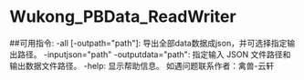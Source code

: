 # Wukong_PBData_ReadWriter

##可用指令:
-all [-outpath="path"]: 导出全部data数据成json，并可选择指定输出路径。
-inputjson="path" -outputdata="path": 指定输入 JSON 文件路径和输出数据文件路径。
-help: 显示帮助信息。
如遇问题联系作者：禽兽-云轩
